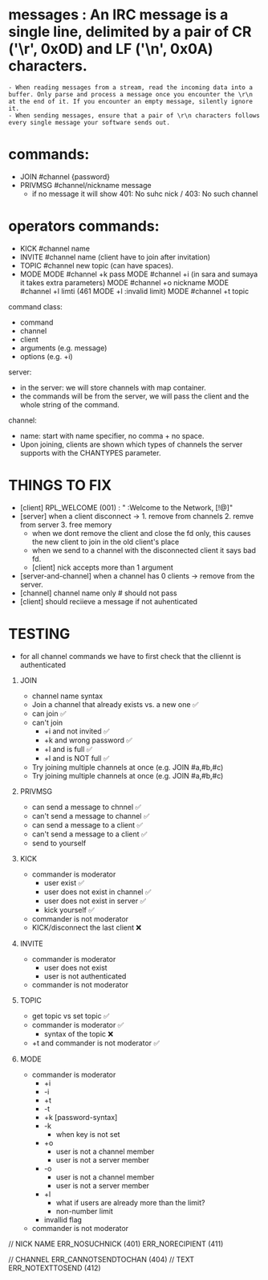 # __messages__ : An IRC message is a single line, delimited by a pair of CR ('\r', 0x0D) and LF ('\n', 0x0A) characters.
	- When reading messages from a stream, read the incoming data into a buffer. Only parse and process a message once you encounter the \r\n at the end of it. If you encounter an empty message, silently ignore it.
	- When sending messages, ensure that a pair of \r\n characters follows every single message your software sends out.

# __commands:__
- JOIN #channel {password}
- PRIVMSG #channel/nickname message
	* if no message it will show 401: No suhc nick / 403: No such channel

# __operators commands:__
- KICK #channel name
- INVITE #channel name (client have to join after invitation)
- TOPIC #channel new topic (can have spaces).
- MODE
	MODE #channel +k pass
	MODE #channel +i (in sara and sumaya it takes extra parameters)
	MODE #channel +o nickname
	MODE #channel +l  limti (461 MODE +l :invalid limit)
	MODE #channel +t topic

command class:
- command
- channel
- client 
- arguments (e.g. message)
- options (e.g. +i)

server:
- in the server: we will store channels with map container.
- the commands will be from the server, we will pass the client and the whole string of the command.

channel:
- name: start with name specifier, no comma + no space.
- Upon joining, clients are shown which types of channels the server supports with the CHANTYPES parameter.




# THINGS TO FIX
- [client] RPL_WELCOME (001)  : "<client> :Welcome to the <networkname> Network, <nick>[!<user>@<host>]"
- [server] when a client disconnect -> 1. remove from channels 2. remve from server 3. free memory
	* when we dont remove the client and close the fd only, this causes the new client to join in the old client's place
	* when we send to a channel with the disconnected client it says bad fd.
	* [client] nick accepts more than 1 argument
- [server-and-channel] when a channel has 0 clients -> remove from the server.
- [channel] channel name only # should not pass
- [client] should reciieve a message if not auhenticated

# TESTING
* for all channel commands we have to first check that the clliennt is authenticated
1. JOIN
	- channel name syntax 
	- Join a channel that already exists vs. a new one ✅
	- can join ✅
	- can't join
		* +i and not invited ✅
		* +k and wrong password ✅
		* +l and is full ✅
		* +l and is NOT full ✅
	- Try joining multiple channels at once (e.g. JOIN #a,#b,#c)
	- Try joining multiple channels at once (e.g. JOIN #a,#b,#c)

2. PRIVMSG
	- can send a message to chnnel ✅
	- can't send a message to channel ✅
	- can send a message to a client ✅
	- can't send a message to a client ✅
	- send to yourself

3. KICK
	- commander is moderator 
		* user exist ✅
		* user does not exist in channel ✅
		* user does not exist in server ✅
		* kick yourself ✅
	- commander is not moderator
	- KICK/disconnect the last client ❌

4. INVITE
	- commander is moderator
		* user does not exist
		* user is not authenticated
	- commander is not moderator

5. TOPIC
	- get topic vs set topic ✅
	- commander is moderator ✅
		* syntax of the topic ❌
	- +t and commander is not moderator ✅

6. MODE
	- commander is moderator
		* +i
		* -i
		* +t
		* -t
		* +k [password-syntax]
		* -k
			* when key is not set
		* +o
			* user is not a channel member
			* user is not a server member
		* -o
			* user is not a channel member
			* user is not a server member
		* +l
			- what if users are already more than the limit?
			- non-number limit
		* invallid flag
	- commander is not moderator




// NICK NAME ERR_NOSUCHNICK (401) ERR_NORECIPIENT (411)

// CHANNEL ERR_CANNOTSENDTOCHAN (404)
// TEXT ERR_NOTEXTTOSEND (412)